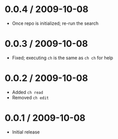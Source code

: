 
0.0.4 / 2009-10-08
==================

  * Once repo is initialized; re-run the search

0.0.3 / 2009-10-08
==================

  * Fixed; executing `ch` is the same as `ch ch` for help
    
0.0.2 / 2009-10-08
==================

  * Added `ch read`
  * Removed `ch edit`
  
0.0.1 / 2009-10-08
==================

  * Initial release
